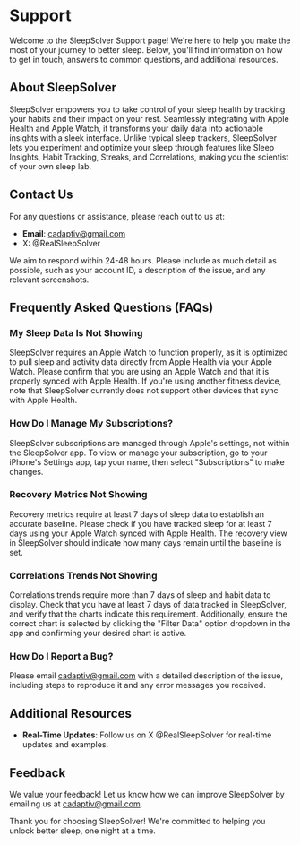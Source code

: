 # Support

Welcome to the SleepSolver Support page! We're here to help you make the most of your journey to better sleep. Below, you'll find information on how to get in touch, answers to common questions, and additional resources.

## About SleepSolver

SleepSolver empowers you to take control of your sleep health by tracking your habits and their impact on your rest. Seamlessly integrating with Apple Health and Apple Watch, it transforms your daily data into actionable insights with a sleek interface. Unlike typical sleep trackers, SleepSolver lets you experiment and optimize your sleep through features like Sleep Insights, Habit Tracking, Streaks, and Correlations, making you the scientist of your own sleep lab.

## Contact Us

For any questions or assistance, please reach out to us at:

- **Email**: cadaptiv@gmail.com
- X: @RealSleepSolver

We aim to respond within 24-48 hours. Please include as much detail as possible, such as your account ID, a description of the issue, and any relevant screenshots.

## Frequently Asked Questions (FAQs)

### My Sleep Data Is Not Showing

SleepSolver requires an Apple Watch to function properly, as it is optimized to pull sleep and activity data directly from Apple Health via your Apple Watch. Please confirm that you are using an Apple Watch and that it is properly synced with Apple Health. If you're using another fitness device, note that SleepSolver currently does not support other devices that sync with Apple Health.

### How Do I Manage My Subscriptions?

SleepSolver subscriptions are managed through Apple's settings, not within the SleepSolver app. To view or manage your subscription, go to your iPhone's Settings app, tap your name, then select "Subscriptions" to make changes.

### Recovery Metrics Not Showing

Recovery metrics require at least 7 days of sleep data to establish an accurate baseline. Please check if you have tracked sleep for at least 7 days using your Apple Watch synced with Apple Health. The recovery view in SleepSolver should indicate how many days remain until the baseline is set.

### Correlations Trends Not Showing

Correlations trends require more than 7 days of sleep and habit data to display. Check that you have at least 7 days of data tracked in SleepSolver, and verify that the charts indicate this requirement. Additionally, ensure the correct chart is selected by clicking the "Filter Data" option dropdown in the app and confirming your desired chart is active.

### How Do I Report a Bug?

Please email cadaptiv@gmail.com with a detailed description of the issue, including steps to reproduce it and any error messages you received.

## Additional Resources

- **Real-Time Updates**: Follow us on X @RealSleepSolver for real-time updates and examples.

## Feedback

We value your feedback! Let us know how we can improve SleepSolver by emailing us at cadaptiv@gmail.com.

Thank you for choosing SleepSolver! We're committed to helping you unlock better sleep, one night at a time.

